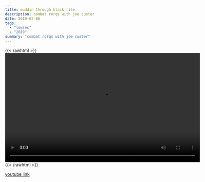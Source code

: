 ```yaml
---
title: muddin through black rise
description: combat rorqs with joe custer
date: 2019-07-08
tags:
  - "lowsec"
  - "2019"
summary: "combat rorqs with joe custer"
---
```


{{< rawhtml >}}<video width="640" height="360" controls>
<source src="https://crowdfile.net/snuffed/lowsec-muddin.mp4" type="video/mp4">
Your browser does not support the video tag.</video>{{< /rawhtml >}}

[youtube link](https://www.youtube.com/watch?v=bDipNHosAcQ)
